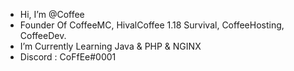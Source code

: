 - Hi, I’m @Coffee
- Founder Of CoffeeMC, HivalCoffee 1.18 Survival, CoffeeHosting, CoffeeDev.
- I’m Currently Learning Java & PHP & NGINX
- Discord : CoFfEe#0001

<!---
CoffeeNet/CoffeeNet is a ✨ special ✨ repository because its `README.md` (this file) appears on your GitHub profile.
You can click the Preview link to take a look at your changes.
--->
